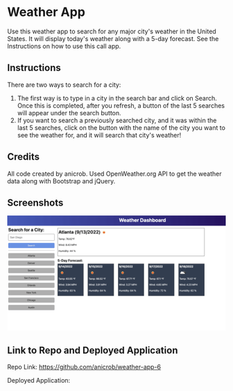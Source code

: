 # Weather App 
Use this weather app to search for any major city's weather in the United States. It will display today's weather along with a 5-day forecast. See the Instructions on how to use this call app.

## Instructions
There are two ways to search for a city:
1. The first way is to type in a city in the search bar and click on Search. Once this is completed, after you refresh, a button of the last 5 searches will appear under the search button.
2. If you want to search a previously searched city, and it was within the last 5 searches, click on the button with the name of the city you want to see the weather for, and it will search that city's weather!

## Credits
All code created by anicrob. Used OpenWeather.org API to get the weather data along with Bootstrap and jQuery.

## Screenshots
![Screenshot](./Assets/06-server-side-apis-homework-demo.png)

## Link to Repo and Deployed Application
Repo Link: https://github.com/anicrob/weather-app-6

Deployed Application: 